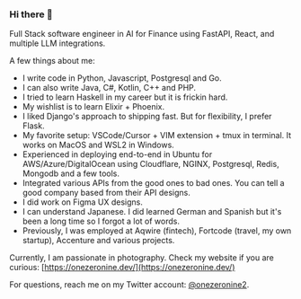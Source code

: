 ### Hi there 👋

Full Stack software engineer in AI for Finance using FastAPI, React, and multiple LLM integrations.

A few things about me:
- I write code in Python, Javascript, Postgresql and Go.
- I can also write Java, C#, Kotlin, C++ and PHP.
- I tried to learn Haskell in my career but it is frickin hard.
- My wishlist is to learn Elixir + Phoenix.
- I liked Django's approach to shipping fast. But for flexibility, I prefer Flask.
- My favorite setup: VSCode/Cursor + VIM extension + tmux in terminal. It works on MacOS and WSL2 in Windows.
- Experienced in deploying end-to-end in Ubuntu for AWS/Azure/DigitalOcean using Cloudflare, NGINX, Postgresql, Redis, Mongodb and a few tools.
- Integrated various APIs from the good ones to bad ones. You can tell a good company based from their API designs. 
- I did work on Figma UX designs.
- I can understand Japanese. I did learned German and Spanish but it's been a long time so I forgot a lot of words.
- Previously, I was employed at Aqwire (fintech), Fortcode (travel, my own startup), Accenture and various projects.

Currently, I am passionate in photography. Check my website if you are curious: [https://onezeronine.dev/](https://onezeronine.dev/)

For questions, reach me on my Twitter account: [@onezeronine2](https://twitter.com/onezeronine2).
